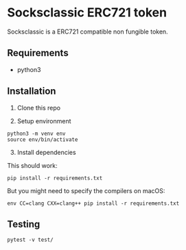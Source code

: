 # Socksclassic ERC721 token

Socksclassic is a ERC721 compatible non fungible token.

## Requirements
* python3

## Installation

1. Clone this repo

2. Setup environment
```
python3 -m venv env
source env/bin/activate
```

3. Install dependencies  

This should work:

```
pip install -r requirements.txt
```  
  
But you might need to specify the compilers on macOS: 

```
env CC=clang CXX=clang++ pip install -r requirements.txt
```

## Testing
```
pytest -v test/
```
